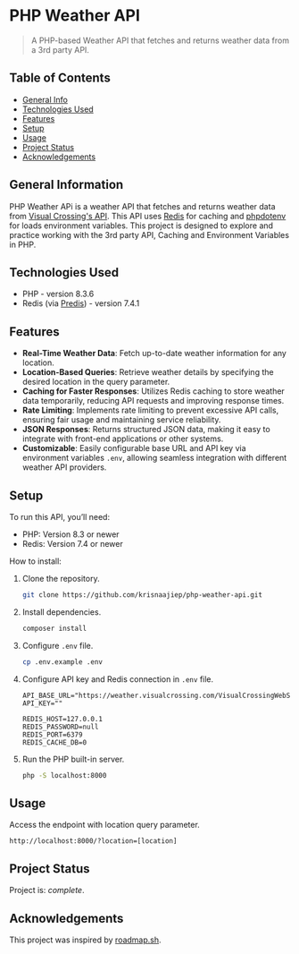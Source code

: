# PHP Weather API
> A PHP-based Weather API that fetches and returns weather data from a 3rd party API.

## Table of Contents
* [General Info](#general-information)
* [Technologies Used](#technologies-used)
* [Features](#features)
* [Setup](#setup)
* [Usage](#usage)
* [Project Status](#project-status)
* [Acknowledgements](#acknowledgements)

## General Information
PHP Weather APi is a weather API that fetches and returns weather data from [Visual Crossing's API](https://www.visualcrossing.com/weather-api). This API uses [Redis](https://redis.io) for caching and [phpdotenv](https://github.com/vlucas/phpdotenv) for loads environment variables. This project is designed to explore and practice working with the 3rd party API, Caching and Environment Variables in PHP.

## Technologies Used
- PHP - version 8.3.6
- Redis (via [Predis](https://github.com/predis/predis)) - version 7.4.1

## Features
- **Real-Time Weather Data**: Fetch up-to-date weather information for any location.
- **Location-Based Queries**: Retrieve weather details by specifying the desired location in the query parameter.
- **Caching for Faster Responses**: Utilizes Redis caching to store weather data temporarily, reducing API requests and improving response times.
- **Rate Limiting**: Implements rate limiting to prevent excessive API calls, ensuring fair usage and maintaining service reliability.
- **JSON Responses**: Returns structured JSON data, making it easy to integrate with front-end applications or other systems.
- **Customizable**: Easily configurable base URL and API key via environment variables `.env`, allowing seamless integration with different weather API providers.

## Setup
To run this API, you’ll need:
- PHP: Version 8.3 or newer
- Redis: Version 7.4 or newer
    
How to install:
1. Clone the repository.
   ```bash
   git clone https://github.com/krisnaajiep/php-weather-api.git
   ```

2. Install dependencies.
   ```bash
   composer install
   ```

3. Configure `.env` file.
   ```bash
   cp .env.example .env
   ```

4. Configure API key and Redis connection in `.env` file.
   ```
   API_BASE_URL="https://weather.visualcrossing.com/VisualCrossingWebServices/rest/services/timeline/"
   API_KEY=""

   REDIS_HOST=127.0.0.1
   REDIS_PASSWORD=null
   REDIS_PORT=6379
   REDIS_CACHE_DB=0
   ```

5. Run the PHP built-in server.
   ```bash
   php -S localhost:8000
   ```

## Usage
Access the endpoint with location query parameter.
```
http://localhost:8000/?location=[location]
```

## Project Status
Project is: _complete_.

## Acknowledgements
This project was inspired by [roadmap.sh](https://roadmap.sh/projects/weather-api-wrapper-service).

